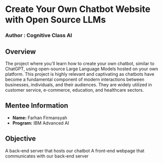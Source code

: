 # Create Your Own Chatbot Website with Open Source LLMs
### **Author : Cognitive Class AI**

## Overview
 The project where you'll learn how to create your own chatbot, similar to ChatGPT, using open-source 
 Large Language Models hosted on your own platform. This project is highly relevant and captivating as 
 chatbots have become a fundamental component of modern interactions between businesses, individuals, 
 and their audiences. They are widely utilized in customer service, e-commerce, education, and healthcare sectors.
 
## Mentee Information
- **Name:** Farhan Firmansyah
- **Program:** IBM Advanced AI

## Objective

A back-end server that hosts our chatbot
A front-end webpage that communicates with our back-end server
